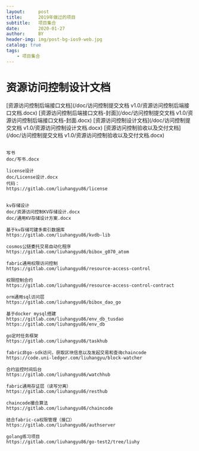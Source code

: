 ```yaml
---
layout:     post
title:      2019年做过的项目
subtitle:   项目集合
date:       2020-01-27
author:     BY
header-img: img/post-bg-ios9-web.jpg
catalog: true
tags:
    - 项目集合
---
```


# 资源访问控制设计文档 
[资源访问控制后端接口文档](/doc/访问控制提交文档 v1.0/资源访问控制后端接口文档.docx) 
[资源访问控制后端接口文档-封面](/doc/访问控制提交文档 v1.0/资源访问控制后端接口文档-封面.docx) 
[资源访问控制设计文档](/doc/访问控制提交文档 v1.0/资源访问控制设计文档.docx) 
[资源访问控制验收以及交付文档](/doc/访问控制提交文档 v1.0/资源访问控制验收以及交付文档.docx) 
  
```

写书
doc/写书.docx

license设计
doc/License设计.docx
代码：
https://gitlab.com/liuhangyu86/license


kv存储设计
doc/资源访问控制KV存储设计.docx
doc/通用KV存储设计方案.docx

基于kv存储可建多索引数据库
https://gitlab.com/liuhangyu86/kvdb-lib

cosmos公链委托交易自动化程序
https://gitlab.com/liuhangyu86/bibox_g070_atom

fabric通用权限访问控制
https://gitlab.com/liuhangyu86/resource-access-control

权限控制合约
https://gitlab.com/liuhangyu86/resource-access-control-contract

orm通用sql访问层
https://gitlab.com/liuhangyu86/bibox_dao_go

基于docker mysql搭建
https://gitlab.com/liuhangyu86/env_db_tusdao
https://gitlab.com/liuhangyu86/env_db

go定时任务框架
https://gitlab.com/liuhangyu86/taskhub

fabric非go-sdk访问，获取区块信息以及发起交易和查询chaincode
https://code.uni-ledger.com/liuhangyu/block-watcher

合约监控时间后台
https://gitlab.com/liuhangyu86/watchhub

fabric通用存证层（读写分离）
https://gitlab.com/liuhangyu86/resthub

chaincode撮合算法
https://gitlab.com/liuhangyu86/chaincode

结合fabric-ca权限管理（接口）
https://gitlab.com/liuhangyu86/authserver

golang练习项目
https://gitlab.com/liuhangyu86/go-test2/tree/liuhy


```